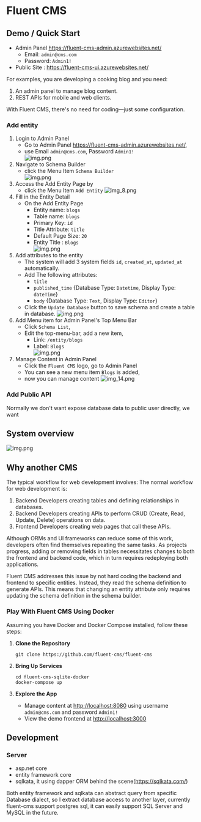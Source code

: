 # Fluent CMS
## Demo / Quick Start
- Admin Panel https://fluent-cms-admin.azurewebsites.net/
  - Email: `admin@cms.com`
  - Password: `Admin1!`  
- Public Site : https://fluent-cms-ui.azurewebsites.net/

For examples, you are developing a cooking blog and you need:
1. An admin panel to manage blog content.
2. REST APIs for mobile and web clients.

With Fluent CMS, there's no need for coding—just some configuration.

### Add entity
1. Login to Admin Panel
   - Go to Admin Panel https://fluent-cms-admin.azurewebsites.net/,  
   - use Email `admin@cms.com`, Password `Admin1!`   
![img.png](doc/screenshots/admin_panel_login.png) 
2. Navigate to Schema Builder 
   - click the Menu Item  `Schema Builder`    
![img.png](doc/screenshots/admin_panel_home.png)
3. Access the Add Entity Page by 
   - click the Menu Item  `Add Entity`
![img_8.png](doc/screenshots/schema_builder_home.png)
4. Fill in the Entity Detail 
   - On the Add Entity Page
     - Entity name: `blogs`
     - Table name: `blogs`
     - Primary Key: `id`
     - Title Attribute: `title`
     - Default Page Size: `20`
     - Entity Title : `Blogs`                
![img.png](doc/screenshots/schema_builder_entity.png) 
5. Add attributes to the entity
   - The system will add 3 system fields `id`, `created_at`, `updated_at` automatically.
   - Add The following attributes:
       - `title`
       - `published_time`   {Database Type: `Datetime`, Display Type: `dateTime`}
       - `body` {Database Type: `Text`, Display Type: `Editor`}   
   - Click the `Update Database` button to save schema and create a table in database.
![img.png](doc/screenshots/schema_builder_attributes.png)
6. Add Menu item for Admin Panel's Top Menu Bar
   - Click `Schema List`, 
   - Edit the top-menu-bar, add a new item, 
     - Link: `/entity/blogs` 
     - Label: `Blogs`      
![img.png](doc/screenshots/schema_builder_top-menu-bar.png)
7. Manage Content in Admin Panel
   - Click the `Fluent CMS` logo, go to Admin Panel
   - You can see a new menu item `Blogs` is added, 
   - now you can manage content
![img_14.png](doc/screenshots/admin_panel_entity_list.png)
### Add Public API
Normally we don't want expose database data to public user directly, we want 

## System overview
![img.png](doc/overview.png)

## Why another CMS
The typical workflow for web development involves:
The normal workflow for web development is:
1. Backend Developers creating tables and defining relationships in databases.
2. Backend Developers creating APIs to perform CRUD (Create, Read, Update, Delete) operations on data.
3. Frontend Developers creating web pages that call these APIs.

Although ORMs and UI frameworks can reduce some of this work, developers often find themselves repeating the same tasks. 
As projects progress, adding or removing fields in tables necessitates changes to both the frontend and backend code, 
which in turn requires redeploying both applications.

Fluent CMS addresses this issue by not hard coding the backend and frontend to specific entities. 
Instead, they read the schema definition to generate APIs. 
This means that changing an entity attribute only requires updating the schema definition in the schema builder.

### Play With Fluent CMS Using Docker

Assuming you have Docker and Docker Compose installed, follow these steps:

1. **Clone the Repository**
   ```shell
   git clone https://github.com/fluent-cms/fluent-cms
   ```

2. **Bring Up Services**
   ```shell
   cd fluent-cms-sqlite-docker
   docker-compose up
   ```

3. **Explore the App**
    - Manage content at [http://localhost:8080](http://localhost:8080) using username `admin@cms.com` and password `Admin1!`
    - View the demo frontend at [http://localhost:3000](http://localhost:3000)

## Development
### Server
- asp.net core
- entity framework core
- sqlkata, it using dapper ORM behind the scene(https://sqlkata.com/)

Both entity framework and sqlkata can abstract query from specific Database dialect, so I extract database access to
another layer, currently fluent-cms support postgres sql, it can easily support SQL Server and MySQL in the future. 

